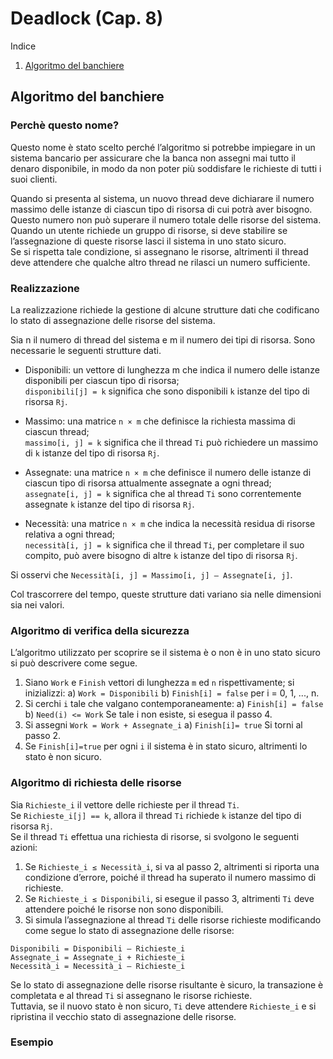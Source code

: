 # Deadlock (Cap. 8)
Indice
1.  [Algoritmo del banchiere](#algoritmo-del-banchiere)

## Algoritmo del banchiere
### Perchè questo nome?
Questo nome è stato scelto perché l’algoritmo si potrebbe impiegare in un sistema bancario per assicurare che la banca non assegni mai tutto il denaro disponibile, in modo da non poter più soddisfare le richieste di tutti i suoi clienti.  
  
Quando si presenta al sistema, un nuovo thread deve dichiarare il numero massimo delle istanze di ciascun tipo di risorsa di cui potrà aver bisogno.  
Questo numero non può superare il numero totale delle risorse del sistema.  
Quando un utente richiede un gruppo di risorse, si deve stabilire se l’assegnazione di queste risorse lasci il sistema in uno stato sicuro.  
Se si rispetta tale condizione, si assegnano le risorse, altrimenti il thread deve attendere che qualche altro thread ne rilasci un numero sufficiente.
  
### Realizzazione
La realizzazione richiede la gestione di alcune strutture dati che codificano lo stato di assegnazione delle risorse del sistema.  

Sia n il numero di thread del sistema e m il numero dei tipi di risorsa. Sono necessarie le seguenti strutture dati.

- Disponibili: un vettore di lunghezza m che indica il numero delle istanze disponibili per ciascun tipo di risorsa;  
`disponibili[j] = k` significa che sono disponibili `k` istanze del tipo di risorsa `Rj`.

- Massimo: una matrice `n × m` che definisce la richiesta massima di ciascun thread;  
`massimo[i, j] = k` significa che il thread `Ti` può richiedere un massimo di `k` istanze del tipo di risorsa `Rj`.

- Assegnate: una matrice `n × m` che definisce il numero delle istanze di ciascun tipo di risorsa attualmente assegnate a ogni thread;  
`assegnate[i, j] = k` significa che al thread `Ti` sono correntemente assegnate `k` istanze del tipo di risorsa `Rj`.

- Necessità: una matrice `n × m` che indica la necessità residua di risorse relativa a ogni thread;  
`necessità[i, j] = k` significa che il thread `Ti`, per completare il suo compito, può avere bisogno di altre `k` istanze del tipo di risorsa `Rj`.  
  
Si osservi che `Necessità[i, j] = Massimo[i, j] – Assegnate[i, j]`.  
  
Col trascorrere del tempo, queste strutture dati variano sia nelle dimensioni sia nei valori.  

### Algoritmo di verifica della sicurezza
L’algoritmo utilizzato per scoprire se il sistema è o non è in uno stato sicuro si può descrivere come segue.

1. Siano `Work` e `Finish` vettori di lunghezza `m` ed `n` rispettivamente; si inizializzi: 
	a) `Work = Disponibili`
	b) `Finish[i] = false` per i = 0, 1, ..., n.
2. Si cerchi `i` tale che valgano contemporaneamente:
	a) `Finish[i] = false`
	b) `Need(i) <= Work`
	Se tale i non esiste, si esegua il passo 4.
3. Si assegni `Work = Work + Assegnate_i`
	a) `Finish[i]= true`
	Si torni al passo 2.
4. Se `Finish[i]=true` per ogni `i` il sistema è in stato sicuro, altrimenti lo stato è non sicuro.

### Algoritmo di richiesta delle risorse
Sia `Richieste_i` il vettore delle richieste per il thread `Ti`.  
Se `Richieste_i[j] == k`, allora il thread `Ti` richiede `k` istanze del tipo di risorsa `Rj`.  
Se il thread `Ti` effettua una richiesta di risorse, si svolgono le seguenti azioni:

1. Se `Richieste_i ≤ Necessità_i`, si va al passo 2, altrimenti si riporta una condizione d’errore, poiché il thread ha superato il numero massimo di richieste.
2. Se `Richieste_i ≤ Disponibili`, si esegue il passo 3, altrimenti `Ti` deve attendere poiché le risorse non sono disponibili.
3. Si simula l’assegnazione al thread `Ti` delle risorse richieste modificando come segue lo stato di assegnazione delle risorse:
```
Disponibili = Disponibili – Richieste_i
Assegnate_i = Assegnate_i + Richieste_i
Necessità_i = Necessità_i – Richieste_i
```
  
Se lo stato di assegnazione delle risorse risultante è sicuro, la transazione è completata e al thread `Ti` si assegnano le risorse richieste.  
Tuttavia, se il nuovo stato è non sicuro, `Ti` deve attendere `Richieste_i` e si ripristina il vecchio stato di assegnazione delle risorse.  

### Esempio








